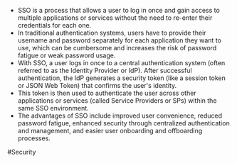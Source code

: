 - SSO is a process that allows a user to log in once and gain access to multiple applications or services without the need to re-enter their credentials for each one.
- In traditional authentication systems, users have to provide their username and password separately for each application they want to use, which can be cumbersome and increases the risk of password fatigue or weak password usage.
- With SSO, a user logs in once to a central authentication system (often referred to as the Identity Provider or IdP). After successful authentication, the IdP generates a security token (like a session token or JSON Web Token) that confirms the user's identity.
- This token is then used to authenticate the user across other applications or services (called Service Providers or SPs) within the same SSO environment.
- The advantages of SSO include improved user convenience, reduced password fatigue, enhanced security through centralized authentication and management, and easier user onboarding and offboarding processes.

#Security 